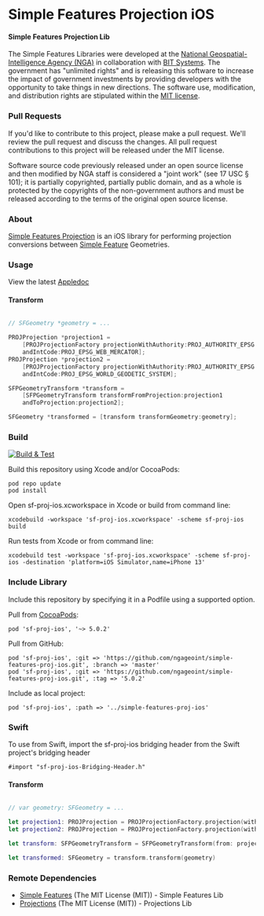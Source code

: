 # Simple Features Projection iOS

#### Simple Features Projection Lib ####

The Simple Features Libraries were developed at the [National Geospatial-Intelligence Agency (NGA)](http://www.nga.mil/) in collaboration with [BIT Systems](https://www.caci.com/bit-systems/). The government has "unlimited rights" and is releasing this software to increase the impact of government investments by providing developers with the opportunity to take things in new directions. The software use, modification, and distribution rights are stipulated within the [MIT license](http://choosealicense.com/licenses/mit/).

### Pull Requests ###
If you'd like to contribute to this project, please make a pull request. We'll review the pull request and discuss the changes. All pull request contributions to this project will be released under the MIT license.

Software source code previously released under an open source license and then modified by NGA staff is considered a "joint work" (see 17 USC § 101); it is partially copyrighted, partially public domain, and as a whole is protected by the copyrights of the non-government authors and must be released according to the terms of the original open source license.

### About ###

[Simple Features Projection](http://ngageoint.github.io/simple-features-proj-ios/) is an iOS library for performing projection conversions between [Simple Feature](https://github.com/ngageoint/simple-features-ios) Geometries.

### Usage ###

View the latest [Appledoc](http://ngageoint.github.io/simple-features-proj-ios/docs/api/)

#### Transform ####

```objectivec

// SFGeometry *geometry = ...

PROJProjection *projection1 =
    [PROJProjectionFactory projectionWithAuthority:PROJ_AUTHORITY_EPSG
    andIntCode:PROJ_EPSG_WEB_MERCATOR];
PROJProjection *projection2 =
    [PROJProjectionFactory projectionWithAuthority:PROJ_AUTHORITY_EPSG
    andIntCode:PROJ_EPSG_WORLD_GEODETIC_SYSTEM];

SFPGeometryTransform *transform =
    [SFPGeometryTransform transformFromProjection:projection1
    andToProjection:projection2];

SFGeometry *transformed = [transform transformGeometry:geometry];

```

### Build ###

[![Build & Test](https://github.com/ngageoint/simple-features-proj-ios/workflows/Build%20&%20Test/badge.svg)](https://github.com/ngageoint/simple-features-proj-ios/actions/workflows/build-test.yml)

Build this repository using Xcode and/or CocoaPods:

    pod repo update
    pod install

Open sf-proj-ios.xcworkspace in Xcode or build from command line:

    xcodebuild -workspace 'sf-proj-ios.xcworkspace' -scheme sf-proj-ios build

Run tests from Xcode or from command line:

    xcodebuild test -workspace 'sf-proj-ios.xcworkspace' -scheme sf-proj-ios -destination 'platform=iOS Simulator,name=iPhone 13'

### Include Library ###

Include this repository by specifying it in a Podfile using a supported option.

Pull from [CocoaPods](https://cocoapods.org/pods/sf-proj-ios):

    pod 'sf-proj-ios', '~> 5.0.2'

Pull from GitHub:

    pod 'sf-proj-ios', :git => 'https://github.com/ngageoint/simple-features-proj-ios.git', :branch => 'master'
    pod 'sf-proj-ios', :git => 'https://github.com/ngageoint/simple-features-proj-ios.git', :tag => '5.0.2'

Include as local project:

    pod 'sf-proj-ios', :path => '../simple-features-proj-ios'

### Swift ###

To use from Swift, import the sf-proj-ios bridging header from the Swift project's bridging header

    #import "sf-proj-ios-Bridging-Header.h"

#### Transform ####

```swift

// var geometry: SFGeometry = ...

let projection1: PROJProjection = PROJProjectionFactory.projection(withAuthority: PROJ_AUTHORITY_EPSG, andIntCode: PROJ_EPSG_WEB_MERCATOR)
let projection2: PROJProjection = PROJProjectionFactory.projection(withAuthority: PROJ_AUTHORITY_EPSG, andIntCode: PROJ_EPSG_WORLD_GEODETIC_SYSTEM)

let transform: SFPGeometryTransform = SFPGeometryTransform(from: projection1, andTo: projection2)

let transformed: SFGeometry = transform.transform(geometry)

```

### Remote Dependencies ###

* [Simple Features](https://github.com/ngageoint/simple-features-ios) (The MIT License (MIT)) - Simple Features Lib
* [Projections](https://github.com/ngageoint/projections-ios) (The MIT License (MIT)) - Projections Lib
